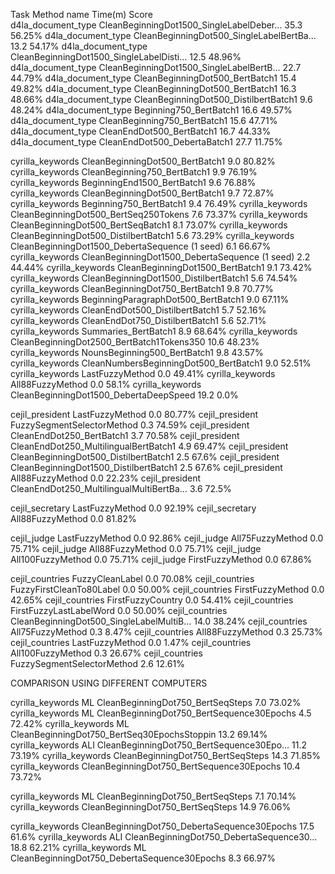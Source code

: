 Task                  Method name                                 Time(m) Score   
d4la_document_type    CleanBeginningDot1500_SingleLabelDeber…        35.3 56.25%
d4la_document_type    CleanBeginningDot500_SingleLabelBertBa…        13.2 54.17%
d4la_document_type    CleanBeginningDot1500_SingleLabelDisti…        12.5 48.96%
d4la_document_type    CleanBeginningDot1500_SingleLabelBertB…        22.7 44.79%
d4la_document_type    CleanBeginningDot500_BertBatch1                15.4 49.82%
d4la_document_type    CleanBeginningDot500_BertBatch1                16.3 48.66%
d4la_document_type    CleanBeginningDot500_DistilbertBatch1           9.6 48.24%
d4la_document_type    Beginning750_BertBatch1                        16.6 49.57%
d4la_document_type    CleanBeginning750_BertBatch1                   15.6 47.71%
d4la_document_type    CleanEndDot500_BertBatch1                      16.7 44.33%
d4la_document_type    CleanEndDot500_DebertaBatch1                   27.7 11.75%

cyrilla_keywords      CleanBeginningDot500_BertBatch1                 9.0 80.82%
cyrilla_keywords      CleanBeginning750_BertBatch1                    9.9 76.19%
cyrilla_keywords      BeginningEnd1500_BertBatch1                     9.6 76.88%
cyrilla_keywords      CleanBeginningDot500_BertBatch1                 9.7 72.87%
cyrilla_keywords      Beginning750_BertBatch1                         9.4 76.49%
cyrilla_keywords      CleanBeginningDot500_BertSeq250Tokens           7.6 73.37%
cyrilla_keywords      CleanBeginningDot500_BertSeqBatch1              8.1 73.07%
cyrilla_keywords      CleanBeginningDot500_DistilbertBatch1           5.6 73.29%
cyrilla_keywords      CleanBeginningDot1500_DebertaSequence (1 seed)  6.1 66.67%
cyrilla_keywords      CleanBeginningDot1500_DebertaSequence (1 seed)  2.2 44.44%
cyrilla_keywords      CleanBeginningDot1500_BertBatch1                9.1 73.42%
cyrilla_keywords      CleanBeginningDot1500_DistilbertBatch1          5.6 74.54%
cyrilla_keywords      CleanBeginningDot750_BertBatch1                 9.8 70.77%
cyrilla_keywords      BeginningParagraphDot500_BertBatch1             9.0 67.11%
cyrilla_keywords      CleanEndDot500_DistilbertBatch1                 5.7 52.16%
cyrilla_keywords      CleanEndDot750_DistilbertBatch1                 5.6 52.71%
cyrilla_keywords      Summaries_BertBatch1                            8.9 68.64%
cyrilla_keywords      CleanBeginningDot2500_BertBatch1Tokens350      10.6 48.23%
cyrilla_keywords      NounsBeginning500_BertBatch1                    9.8 43.57%
cyrilla_keywords      CleanNumbersBeginningDot500_BertBatch1          9.0 52.51%
cyrilla_keywords      LastFuzzyMethod                                 0.0 49.41%
cyrilla_keywords      All88FuzzyMethod                                0.0  58.1%
cyrilla_keywords      CleanBeginningDot1500_DebertaDeepSpeed          19.2  0.0%

cejil_president       LastFuzzyMethod                                 0.0 80.77%
cejil_president       FuzzySegmentSelectorMethod                      0.3 74.59%
cejil_president       CleanEndDot250_BertBatch1                       3.7 70.58%
cejil_president       CleanEndDot250_MultilingualBertBatch1           4.9 69.47%
cejil_president       CleanBeginningDot500_DistilbertBatch1           2.5  67.6%
cejil_president       CleanBeginningDot1500_DistilbertBatch1          2.5  67.6%
cejil_president       All88FuzzyMethod                                0.0 22.23%
cejil_president       CleanEndDot250_MultilingualMultiBertBa…         3.6  72.5%

cejil_secretary       LastFuzzyMethod                                 0.0 92.19%
cejil_secretary       All88FuzzyMethod                                0.0 81.82%

cejil_judge           LastFuzzyMethod                                 0.0 92.86%
cejil_judge           All75FuzzyMethod                                0.0 75.71%
cejil_judge           All88FuzzyMethod                                0.0 75.71%
cejil_judge           All100FuzzyMethod                               0.0 75.71%
cejil_judge           FirstFuzzyMethod                                0.0 67.86%

cejil_countries       FuzzyCleanLabel                                 0.0 70.08%
cejil_countries       FuzzyFirstCleanTo80Label                        0.0 50.00%
cejil_countries       FirstFuzzyMethod                                0.0 42.65%
cejil_countries       FirstFuzzyCountry                               0.0 54.41%
cejil_countries       FirstFuzzyLastLabelWord                         0.0 50.00%
cejil_countries       CleanBeginningDot500_SingleLabelMultiB…        14.0 38.24%
cejil_countries       All75FuzzyMethod                                0.3  8.47%
cejil_countries       All88FuzzyMethod                                0.3 25.73%
cejil_countries       LastFuzzyMethod                                 0.0  1.47%
cejil_countries       All100FuzzyMethod                               0.3 26.67%
cejil_countries       FuzzySegmentSelectorMethod                      2.6 12.61%


COMPARISON USING DIFFERENT COMPUTERS

cyrilla_keywords      ML CleanBeginningDot750_BertSeqSteps            7.0 73.02%
cyrilla_keywords      ML CleanBeginningDot750_BertSequence30Epochs    4.5 72.42%
cyrilla_keywords      ML CleanBeginningDot750_BertSeq30EpochsStoppin 13.2 69.14%
cyrilla_keywords      ALI CleanBeginningDot750_BertSequence30Epo…    11.2 73.19%
cyrilla_keywords      CleanBeginningDot750_BertSeqSteps              14.3 71.85%
cyrilla_keywords      CleanBeginningDot750_BertSequence30Epochs      10.4 73.72%

cyrilla_keywords      ML CleanBeginningDot750_BertSeqSteps            7.1 70.14%
cyrilla_keywords      CleanBeginningDot750_BertSeqSteps              14.9 76.06%


cyrilla_keywords      CleanBeginningDot750_DebertaSequence30Epochs   17.5  61.6%
cyrilla_keywords      ALI CleanBeginningDot750_DebertaSequence30…    18.8 62.21%
cyrilla_keywords      ML CleanBeginningDot750_DebertaSequence30Epochs 8.3 66.97%
